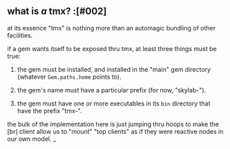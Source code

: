 ## what is *a* tmx? :[#002]

at its essence "tmx" is nothing more than an automagic bundling of other
facilities.

if a gem wants itself to be exposed thru tmx, at least three things must
be true:

  1) the gem must be installed, and installed in the "main" gem
     directory (whatever `Gem.paths.home` points to).

  2) the gem's name must have a particular prefix (for now, "skylab-").

  3) the gem must have one or more executables in its `bin` directory
     that have the prefix "tmx-".

the bulk of the implementation here is just jumping thru hoops to make
the [br] client allow us to "mount" "top clients" as if they were
reactive nodes in our own model.
_
